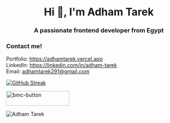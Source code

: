 
<h1 align="center">Hi 👋, I'm Adham Tarek</h1>
<h3 align="center">A passionate frontend developer from Egypt</h3>

<h3>Contact me!</h3>

Portfolio: https://adhamtarek.vercel.app<br>
LinkedIn: https://linkedin.com/in/adham-tarek<br>
Email: adhamtarek291@gmail.com<br>

[![GitHub Streak](http://github-readme-streak-stats.herokuapp.com?user=adham618&date_format=M%20j%5B%2C%20Y%5D&currStreakLabel=000000&ring=000000&fire=000000)](https://git.io/streak-stats)<br/>


<a href="https://www.buymeacoffee.com/adhamtarek" target="_blank"><img width="172" height="40" alt="bmc-button" src="https://user-images.githubusercontent.com/88515844/161430006-50742200-80cb-4c8f-b60c-ffe9260ff64e.png">
</a>
<p align="left"> <img src="https://komarev.com/ghpvc/?username=adham618&label=Profile%20views&color=0e75b6&style=flat" alt="Adham Tarek" /> </p>
